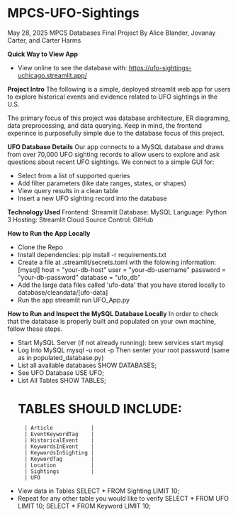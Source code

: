 # MPCS-UFO-Sightings
May 28, 2025
MPCS Databases Final Project
By Alice Blander, Jovanay Carter, and Carter Harms

**Quick Way to View App**
- View online to see the database with: https://ufo-sightings-uchicago.streamlit.app/

**Project Intro**
The following is a simple, deployed streamlit web app for users to explore historical events and evidence related to UFO sightings in the U.S.

The primary focus of this project was database architecture, ER diagraming, data preprocessing, and data querying. Keep in mind, the frontend experince is purposefully simple due to the database focus of this project.

**UFO Database Details**
Our app connects to a MySQL database and draws from over 70,000 UFO sighting records to allow users to explore and ask questions about recent UFO sightings. We connect to a simple GUI for:

- Select from a list of supported queries
- Add filter parameters (like date ranges, states, or shapes)
- View query results in a clean table
- Insert a new UFO sighting record into the database

**Technology Used**
Frontend: Streamlit
Database: MySQL
Language: Python 3
Hosting: Streamlit Cloud
Source Control: GitHub

**How to Run the App Locally**
- Clone the Repo
- Install dependencies: pip install -r requirements.txt
- Create a file at .streamlit/secrets.toml with the folowing information:
    [mysql]
    host = "your-db-host"
    user = "your-db-username"
    password = "your-db-password"
    database = "ufo_db"
- Add the large data files called 'ufo-data' that you have stored locally to database/cleandata/[ufo-data]
- Run the app
    streamlit run UFO_App.py 

**How to Run and Inspect the MySQL Database Locally**
In order to check that the database is properly built and populated on your own machine, follow these steps.
- Start MySQL Server (if not already running):
    brew services start mysql
- Log Into MySQL
    mysql -u root -p
    Then senter your root password (same as in populated_database.py)
- List all available databases
    SHOW DATABASES;
- See UFO Database
    USE UFO;
- List All Tables
    SHOW TABLES;
    # TABLES SHOULD INCLUDE:
        | Article            |
        | EventKeywordTag    |
        | HistoricalEvent    |
        | KeywordsInEvent    |
        | KeywordsInSighting |
        | KeywordTag         |
        | Location           |
        | Sightings          |
        | UFO     
- View data in Tables
    SELECT * FROM Sighting LIMIT 10;
- Repeat for any other table you would like to verify
    SELECT * FROM UFO LIMIT 10;
    SELECT * FROM Keyword LIMIT 10;


